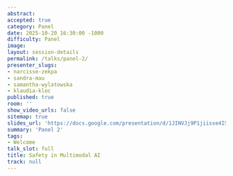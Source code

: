 ```yaml
---
abstract:
accepted: true
category: Panel
date: 2025-10-20 16:30:00 -1000
difficulty: Panel
image:
layout: session-details
permalink: /talks/panel-2/
presenter_slugs:
- narcisse-zekpa
- sandra-mau
- samantha-wylatowska
- klaudia-kloc
published: true
room: ''
show_video_urls: false
sitemap: true
slides_url: 'https://docs.google.com/presentation/d/1JINVJj9P1jiisse4ISi3KQ3tngqvi5iX/edit?usp=sharing&ouid=109328162019294097654&rtpof=true&sd=true'
summary: 'Panel 2'
tags:
- Welcome
talk_slot: full
title: Safety in Multimodal AI
track: null
---
```

